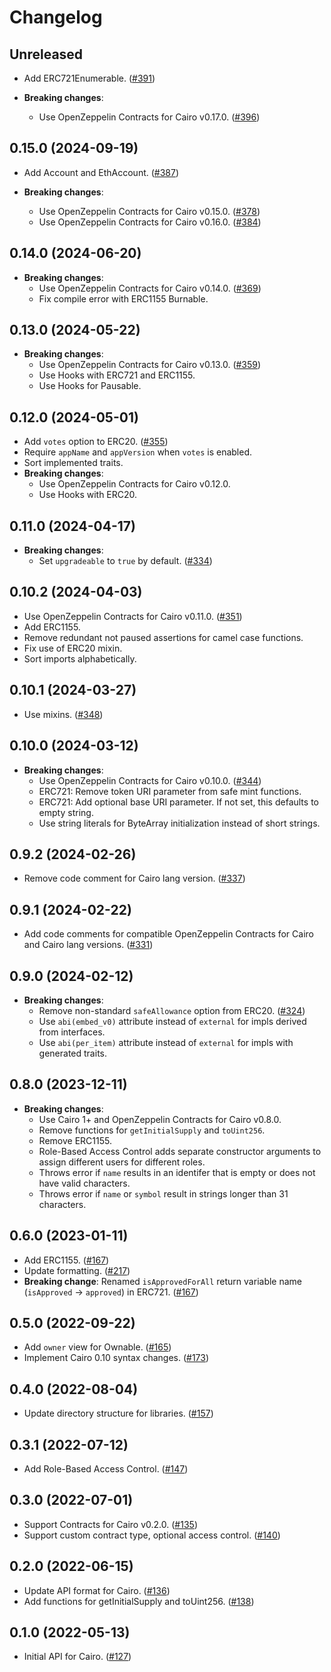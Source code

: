 # Changelog

## Unreleased

- Add ERC721Enumerable. ([#391](https://github.com/OpenZeppelin/contracts-wizard/pull/391))

- **Breaking changes**:
  - Use OpenZeppelin Contracts for Cairo v0.17.0. ([#396](https://github.com/OpenZeppelin/contracts-wizard/pull/396))

## 0.15.0 (2024-09-19)

- Add Account and EthAccount. ([#387](https://github.com/OpenZeppelin/contracts-wizard/pull/387))

- **Breaking changes**:
  - Use OpenZeppelin Contracts for Cairo v0.15.0. ([#378](https://github.com/OpenZeppelin/contracts-wizard/pull/378))
  - Use OpenZeppelin Contracts for Cairo v0.16.0. ([#384](https://github.com/OpenZeppelin/contracts-wizard/pull/384))

## 0.14.0 (2024-06-20)

- **Breaking changes**:
  - Use OpenZeppelin Contracts for Cairo v0.14.0. ([#369](https://github.com/OpenZeppelin/contracts-wizard/pull/369))
  - Fix compile error with ERC1155 Burnable.

## 0.13.0 (2024-05-22)

- **Breaking changes**:
  - Use OpenZeppelin Contracts for Cairo v0.13.0. ([#359](https://github.com/OpenZeppelin/contracts-wizard/pull/359))
  - Use Hooks with ERC721 and ERC1155.
  - Use Hooks for Pausable.

## 0.12.0 (2024-05-01)

- Add `votes` option to ERC20. ([#355](https://github.com/OpenZeppelin/contracts-wizard/pull/355))
- Require `appName` and `appVersion` when `votes` is enabled.
- Sort implemented traits.
- **Breaking changes**:
  - Use OpenZeppelin Contracts for Cairo v0.12.0.
  - Use Hooks with ERC20.

## 0.11.0 (2024-04-17)

- **Breaking changes**:
  - Set `upgradeable` to `true` by default. ([#334](https://github.com/OpenZeppelin/contracts-wizard/pull/334))

## 0.10.2 (2024-04-03)

- Use OpenZeppelin Contracts for Cairo v0.11.0. ([#351](https://github.com/OpenZeppelin/contracts-wizard/pull/351))
- Add ERC1155.
- Remove redundant not paused assertions for camel case functions.
- Fix use of ERC20 mixin.
- Sort imports alphabetically.

## 0.10.1 (2024-03-27)

- Use mixins. ([#348](https://github.com/OpenZeppelin/contracts-wizard/pull/348))

## 0.10.0 (2024-03-12)

- **Breaking changes**:
  - Use OpenZeppelin Contracts for Cairo v0.10.0. ([#344](https://github.com/OpenZeppelin/contracts-wizard/pull/344))
  - ERC721: Remove token URI parameter from safe mint functions.
  - ERC721: Add optional base URI parameter. If not set, this defaults to empty string.
  - Use string literals for ByteArray initialization instead of short strings.

## 0.9.2 (2024-02-26)

- Remove code comment for Cairo lang version. ([#337](https://github.com/OpenZeppelin/contracts-wizard/pull/337))

## 0.9.1 (2024-02-22)

- Add code comments for compatible OpenZeppelin Contracts for Cairo and Cairo lang versions. ([#331](https://github.com/OpenZeppelin/contracts-wizard/pull/331))

## 0.9.0 (2024-02-12)

- **Breaking changes**:
  - Remove non-standard `safeAllowance` option from ERC20. ([#324](https://github.com/OpenZeppelin/contracts-wizard/pull/324))
  - Use `abi(embed_v0)` attribute instead of `external` for impls derived from interfaces.
  - Use `abi(per_item)` attribute instead of `external` for impls with generated traits.

## 0.8.0 (2023-12-11)

- **Breaking changes**:
  - Use Cairo 1+ and OpenZeppelin Contracts for Cairo v0.8.0.
  - Remove functions for `getInitialSupply` and `toUint256`.
  - Remove ERC1155.
  - Role-Based Access Control adds separate constructor arguments to assign different users for different roles.
  - Throws error if `name` results in an identifer that is empty or does not have valid characters.
  - Throws error if `name` or `symbol` result in strings longer than 31 characters.

## 0.6.0 (2023-01-11)

- Add ERC1155. ([#167](https://github.com/OpenZeppelin/contracts-wizard/pull/167))
- Update formatting. ([#217](https://github.com/OpenZeppelin/contracts-wizard/pull/217))
- **Breaking change**: Renamed `isApprovedForAll` return variable name (`isApproved` -> `approved`) in ERC721. ([#167](https://github.com/OpenZeppelin/contracts-wizard/pull/167))

## 0.5.0 (2022-09-22)

- Add `owner` view for Ownable. ([#165](https://github.com/OpenZeppelin/contracts-wizard/issues/165))
- Implement Cairo 0.10 syntax changes. ([#173](https://github.com/OpenZeppelin/contracts-wizard/issues/173))

## 0.4.0 (2022-08-04)

- Update directory structure for libraries. ([#157](https://github.com/OpenZeppelin/contracts-wizard/pull/157))

## 0.3.1 (2022-07-12)

- Add Role-Based Access Control. ([#147](https://github.com/OpenZeppelin/contracts-wizard/pull/147))

## 0.3.0 (2022-07-01)

- Support Contracts for Cairo v0.2.0. ([#135](https://github.com/OpenZeppelin/contracts-wizard/pull/135))
- Support custom contract type, optional access control. ([#140](https://github.com/OpenZeppelin/contracts-wizard/pull/140))

## 0.2.0 (2022-06-15)

- Update API format for Cairo. ([#136](https://github.com/OpenZeppelin/contracts-wizard/pull/136))
- Add functions for getInitialSupply and toUint256. ([#138](https://github.com/OpenZeppelin/contracts-wizard/pull/138))

## 0.1.0 (2022-05-13)

- Initial API for Cairo. ([#127](https://github.com/OpenZeppelin/contracts-wizard/pull/127))
